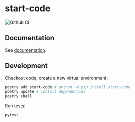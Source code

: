 # start-code

![Github CI](https://github.com/justmars/start-code/actions/workflows/main.yml/badge.svg)

## Documentation

See [documentation](https://justmars.github.io/start-code).

## Development

Checkout code, create a new virtual environment:

```sh
poetry add start-code # python -m pip install start-code
poetry update # install dependencies
poetry shell
```

Run tests:

```sh
pytest
```
